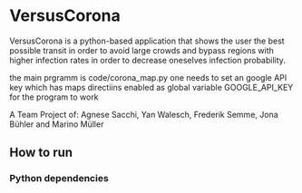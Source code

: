# VersusCorona

VersusCorona is a python-based application that shows the user the best possible transit in order to avoid large crowds and bypass regions with higher infection rates in order to decrease oneselves infection probability. 

the main prgramm is code/corona_map.py
one needs to set an google API key which has maps directiins enabled as global variable GOOGLE_API_KEY for the program to work

A Team Project of: Agnese Sacchi, Yan Walesch, Frederik Semme, Jona Bühler and Marino Müller

## How to run

### Python dependencies

